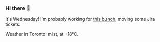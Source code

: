 ### Hi there :wave:

It's Wednesday! I'm probably working for [this bunch](https://github.com/kohofinancial), moving some Jira tickets.

Weather in Toronto: mist, at +18°C.
